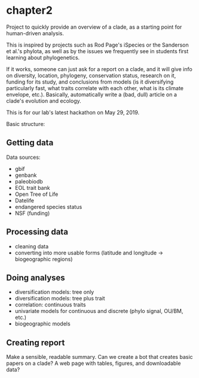 # chapter2
Project to quickly provide an overview of a clade, as a starting point for human-driven analysis.

This is inspired by projects such as Rod Page's iSpecies or the Sanderson et al.'s phylota, as well as by the issues we frequently see in students first learning about phylogenetics.

If it works, someone can just ask for a report on a clade, and it will give info on diversity, location, phylogeny, conservation status, research on it, funding for its study, and conclusions from models (is it diversifying particularly fast, what traits correlate with each other, what is its climate envelope, etc.). Basically, automatically write a (bad, dull) article on a clade's evolution and ecology. 

This is for our lab's latest hackathon on May 29, 2019.

Basic structure:

## Getting data

Data sources:

* gbif
* genbank
* paleobiodb
* EOL trait bank
* Open Tree of Life
* Datelife
* endangered species status
* NSF (funding)

## Processing data

* cleaning data
* converting into more usable forms (latitude and longitude -> biogeographic regions)

## Doing analyses

* diversification models: tree only
* diversification models: tree plus trait
* correlation: continuous traits
* univariate models for continuous and discrete (phylo signal, OU/BM, etc.)
* biogeographic models


## Creating report

Make a sensible, readable summary. Can we create a bot that creates basic papers on a clade? A web page with tables, figures, and downloadable data?
